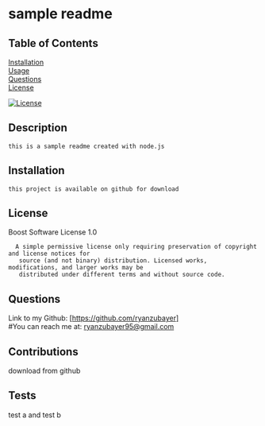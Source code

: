 # sample readme
  ## Table of Contents

  [Installation](#Installation)<br>
  [Usage](#Usage)<br>
  [Questions](#Questions)<br>
  [License](#License)<br>
  
  
   [![License](https://img.shields.io/badge/License-Boost_1.0-lightblue.svg)](https://www.boost.org/LICENSE_1_0.txt)
  ## Description
    this is a sample readme created with node.js
  ## Installation
    this project is available on github for download
  ## License
   Boost Software License 1.0

      A simple permissive license only requiring preservation of copyright and license notices for
       source (and not binary) distribution. Licensed works, modifications, and larger works may be 
       distributed under different terms and without source code.
 
  ## Questions
   Link to my Github: [https://github.com/ryanzubayer]<br> 
   #You can reach me at: ryanzubayer95@gmail.com
 ## Contributions
   download from github 
 ## Tests
   test a and test b

 
  